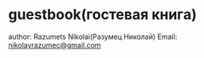 # guestbook(гостевая книга)
author: Razumets Nikolai(Разумец Николай) 
Email: nikolayrazumec@gmail.com
